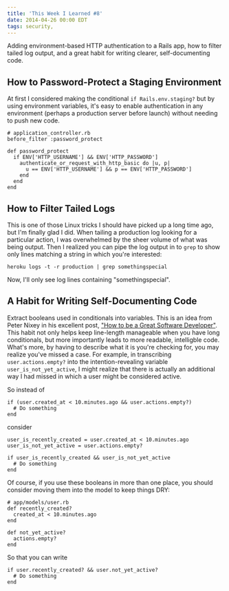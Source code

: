 ```yaml
---
title: 'This Week I Learned #8'
date: 2014-04-26 00:00 EDT
tags: security,
---
```


Adding environment-based HTTP authentication to a Rails app, how to filter tailed log output, and a great habit for writing clearer, self-documenting code.

<!--more-->

## How to Password-Protect a Staging Environment

At first I considered making the conditional `if Rails.env.staging?` but by using environment variables, it's easy to enable authentication in any environment (perhaps a production server before launch) without needing to push new code.

    # application_controller.rb
    before_filter :password_protect

    def password_protect
      if ENV['HTTP_USERNAME'] && ENV['HTTP_PASSWORD']
        authenticate_or_request_with_http_basic do |u, p|
          u == ENV['HTTP_USERNAME'] && p == ENV['HTTP_PASSWORD']
        end
      end
    end

## How to Filter Tailed Logs

This is one of those Linux tricks I should have picked up a long time ago, but I'm finally glad I did. When tailing a production log looking for a particular action, I was overwhelmed by the sheer volume of what was being output. Then I realized you can pipe the log output in to `grep` to show only lines matching a string in which you're interested:

    heroku logs -t -r production | grep somethingspecial

Now, I'll only see log lines containing "somethingspecial".

## A Habit for Writing Self-Documenting Code

Extract booleans used in conditionals into variables. This is an idea from Peter Nixey in his excellent post, ["How to be a Great Software Developer"](http://peternixey.com/post/83510597580/how-to-be-a-great-software-developer). This habit not only helps keep line-length manageable when you have long conditionals, but more importantly leads to more readable, intelligble code. What's more, by having to describe what it is you're checking for, you may realize you've missed a case. For example, in transcribing `user.actions.empty?` into the intention-revealing variable `user_is_not_yet_active`, I might realize that there is actually an additional way I had missed in which a user might be considered active.

So instead of

    if (user.created_at < 10.minutes.ago && user.actions.empty?)
      # Do something
    end

consider

    user_is_recently_created = user.created_at < 10.minutes.ago
    user_is_not_yet_active = user.actions.empty?
    
    if user_is_recently_created && user_is_not_yet_active
      # Do something
    end

Of course, if you use these booleans in more than one place, you should consider moving them into the model to keep things DRY:

    # app/models/user.rb
    def recently_created?
      created_at < 10.minutes.ago
    end

    def not_yet_active?
      actions.empty?
    end

So that you can write

    if user.recently_created? && user.not_yet_active?
      # Do something
    end
